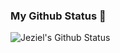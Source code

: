 ### My Github Status  🚀

<img align="center" src="https://github-readme-stats.vercel.app/api?username=felipe-dna&show_icons=true&theme=dracula" alt="Jeziel's Github Status" />
